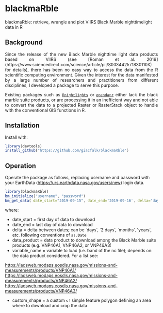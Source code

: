 # blackmaRble
blackmaRble: retrieve, wrangle and plot VIIRS Black Marble nighttimelight data in R

## Background

<div style="text-align: justify">
Since the release of the new Black Marble nighttime light data products based on VIIRS (see [Roman et al. 2019](https://www.sciencedirect.com/science/article/pii/S003442571830110X) for details), there has been no easy way to access the data from the R scientific computing environment. Given the interest for the data manifested by a large number of researchers and practitioners from different disciplines, I developed a package to serve this purpose. 

Existing packages such as [`Rnightlights`](https://github.com/chrisvwn/Rnightlights) or [`opendapr`](https://github.com/ptaconet/opendapr)  either lack the black marble suite products, or are processing it in an inefficient way and not able to convert the data to a projected Raster or RasterStack object to handle with the conventional GIS functions in R.
</div>

## Installation

Install with:

``` r
library(devtools)
install_github("https://github.com/giacfalk/blackmaRble")
```
## Operation

Operate the package as follows, replacing username and password with your EarthData (https://urs.earthdata.nasa.gov/users/new) login data.

``` r
library(blackmaRble)
bm_initialize("username", "password")
bm_get_data( date_start="2019-09-15", date_end='2019-09-16', delta='days', data_product='VNP46A2', variable_name="Gap_Filled_DNB_BRDF_Corrected_NTL", custom_shape=NULL)
```
where:

-   date_start = first day of data to download
-   date_end = last day of data to download
-   delta = delta between dates; can be 'days', '2 days', 'months', 'years', etc. following conventions of `as.Date`
-   data_product = data product to download among the Black Marble suite products (e.g. VNP46A1, VNP46A2, or VNP46A3)
-   variable_name = variable to load (i.e. band of the nc file); depends on the data product considered. For a list see: 

https://ladsweb.modaps.eosdis.nasa.gov/missions-and-measurements/products/VNP46A1/
https://ladsweb.modaps.eosdis.nasa.gov/missions-and-measurements/products/VNP46A2/
https://ladsweb.modaps.eosdis.nasa.gov/missions-and-measurements/products/VNP46A3/

-   custom_shape = a custom `sf` simple feature polygon defining an area where to download and crop the data
